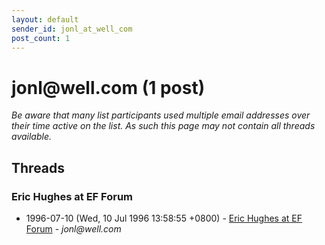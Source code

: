 ```yaml
---
layout: default
sender_id: jonl_at_well_com
post_count: 1
---
```


# jonl<span>@</span>well.com (1 post)

_Be aware that many list participants used multiple email addresses over their time active on the list. As such this page may not contain all threads available._

## Threads

### Eric Hughes at EF Forum
+ 1996-07-10 (Wed, 10 Jul 1996 13:58:55 +0800) - [Eric Hughes at EF Forum](/archive/1996/07/bbd2e32d4160d3a91c8eadf8b25564573add6a55eb3223d77079323a45e0a1f2) - _jonl@well.com_

